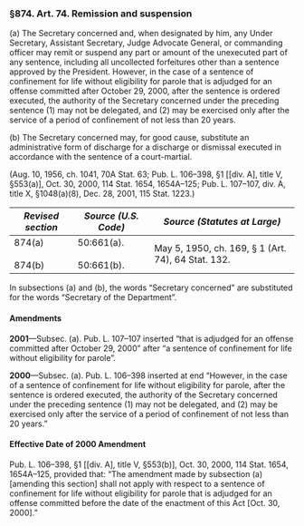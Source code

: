 ### §874. Art. 74. Remission and suspension ###

(a) The Secretary concerned and, when designated by him, any Under Secretary, Assistant Secretary, Judge Advocate General, or commanding officer may remit or suspend any part or amount of the unexecuted part of any sentence, including all uncollected forfeitures other than a sentence approved by the President. However, in the case of a sentence of confinement for life without eligibility for parole that is adjudged for an offense committed after October 29, 2000, after the sentence is ordered executed, the authority of the Secretary concerned under the preceding sentence (1) may not be delegated, and (2) may be exercised only after the service of a period of confinement of not less than 20 years.

(b) The Secretary concerned may, for good cause, substitute an administrative form of discharge for a discharge or dismissal executed in accordance with the sentence of a court-martial.

(Aug. 10, 1956, ch. 1041, 70A Stat. 63; Pub. L. 106–398, §1 [[div. A], title V, §553(a)], Oct. 30, 2000, 114 Stat. 1654, 1654A–125; Pub. L. 107–107, div. A, title X, §1048(a)(8), Dec. 28, 2001, 115 Stat. 1223.)

|  *Revised section*   |     *Source (U.S. Code)*     |           *Source (Statutes at Large)*           |
|----------------------|------------------------------|--------------------------------------------------|
|874(a)<br/><br/>874(b)|50:661(a).<br/><br/>50:661(b).|May 5, 1950, ch. 169, § 1 (Art. 74), 64 Stat. 132.|

In subsections (a) and (b), the words “Secretary concerned” are substituted for the words “Secretary of the Department”.

#### Amendments ####

**2001**—Subsec. (a). Pub. L. 107–107 inserted “that is adjudged for an offense committed after October 29, 2000” after “a sentence of confinement for life without eligibility for parole”.

**2000**—Subsec. (a). Pub. L. 106–398 inserted at end “However, in the case of a sentence of confinement for life without eligibility for parole, after the sentence is ordered executed, the authority of the Secretary concerned under the preceding sentence (1) may not be delegated, and (2) may be exercised only after the service of a period of confinement of not less than 20 years.”

#### Effective Date of 2000 Amendment ####

Pub. L. 106–398, §1 [[div. A], title V, §553(b)], Oct. 30, 2000, 114 Stat. 1654, 1654A–125, provided that: “The amendment made by subsection (a) [amending this section] shall not apply with respect to a sentence of confinement for life without eligibility for parole that is adjudged for an offense committed before the date of the enactment of this Act [Oct. 30, 2000].”